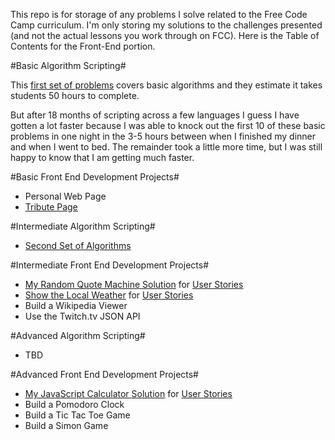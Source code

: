 This repo is for storage of any problems I solve related to the Free Code Camp curriculum. I'm only storing my solutions to the challenges presented (and not the actual lessons you work through on FCC). Here is the Table of Contents for the Front-End portion.

#Basic Algorithm Scripting#

This [first set of problems](https://github.com/maere/cc_repo/tree/master/basic%20algorithms) covers basic algorithms and they estimate it takes students 50 hours to complete. 

But after 18 months of scripting across a few languages I guess I have gotten a lot faster because I was able to knock out the first 10 of these basic problems in one night in the 3-5 hours between when I finished my dinner and when I went to bed. The remainder took a little more time, but I was still happy to know that I am getting much faster.
 
#Basic Front End Development Projects#
- Personal Web Page
- [Tribute Page](http://codepen.io/maere/pen/XXvJGg)

#Intermediate Algorithm Scripting#
- [Second Set of Algorithms](https://github.com/maere/cc_repo/tree/master/intermediate%20algos)

#Intermediate Front End Development Projects#
- [My Random Quote Machine Solution](http://codepen.io/maere/pen/dGKOEM) for [User Stories](http://www.freecodecamp.com/challenges/build-a-random-quote-machine)
- [Show the Local Weather](http://codepen.io/maere/pen/KzpmvY) for [User Stories](http://www.freecodecamp.com/challenges/show-the-local-weather)
- Build a Wikipedia Viewer
- Use the Twitch.tv JSON API

#Advanced Algorithm Scripting#
- TBD

#Advanced Front End Development Projects#
- [My JavaScript Calculator Solution](http://codepen.io/maere/pen/vLbqzb) for [User Stories](http://www.freecodecamp.com/challenges/build-a-javascript-calculator) 
- Build a Pomodoro Clock
- Build a Tic Tac Toe Game
- Build a Simon Game





